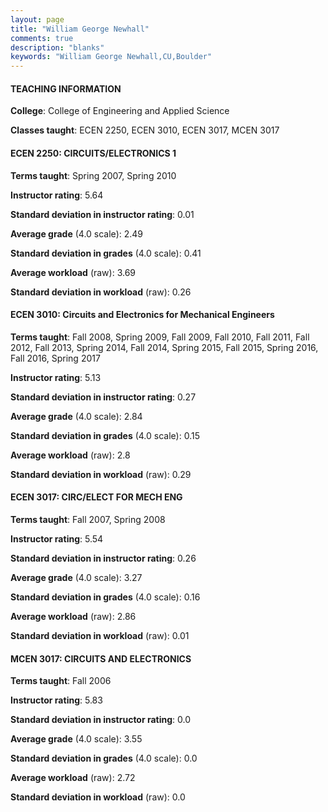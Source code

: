 ```yaml
---
layout: page
title: "William George Newhall" 
comments: true
description: "blanks"
keywords: "William George Newhall,CU,Boulder"
---
```

<head>
<script src="https://ajax.googleapis.com/ajax/libs/jquery/2.1.3/jquery.min.js"></script>
<script src="https://dl.dropboxusercontent.com/s/pc42nxpaw1ea4o9/highcharts.js?dl=0"></script>
<!-- <script src="../assets/js/highcharts.js"></script> -->
<style type="text/css">@font-face {
	font-family: "Bebas Neue";
	src: url(https://www.filehosting.org/file/details/544349/BebasNeue Regular.otf) format("opentype");
	}
	h1.Bebas { 
		font-family: "Bebas Neue", Verdana, Tahoma;
	}
</style>
</head>
	   
#### TEACHING INFORMATION

**College**: College of Engineering and Applied Science

**Classes taught**: ECEN 2250, ECEN 3010, ECEN 3017, MCEN 3017

#### ECEN 2250: CIRCUITS/ELECTRONICS 1

**Terms taught**: Spring 2007, Spring 2010

**Instructor rating**: 5.64

**Standard deviation in instructor rating**: 0.01

**Average grade** (4.0 scale): 2.49

**Standard deviation in grades** (4.0 scale): 0.41

**Average workload** (raw): 3.69

**Standard deviation in workload** (raw): 0.26

#### ECEN 3010: Circuits and Electronics for Mechanical Engineers

**Terms taught**: Fall 2008, Spring 2009, Fall 2009, Fall 2010, Fall 2011, Fall 2012, Fall 2013, Spring 2014, Fall 2014, Spring 2015, Fall 2015, Spring 2016, Fall 2016, Spring 2017

**Instructor rating**: 5.13

**Standard deviation in instructor rating**: 0.27

**Average grade** (4.0 scale): 2.84

**Standard deviation in grades** (4.0 scale): 0.15

**Average workload** (raw): 2.8

**Standard deviation in workload** (raw): 0.29

#### ECEN 3017: CIRC/ELECT FOR MECH ENG

**Terms taught**: Fall 2007, Spring 2008

**Instructor rating**: 5.54

**Standard deviation in instructor rating**: 0.26

**Average grade** (4.0 scale): 3.27

**Standard deviation in grades** (4.0 scale): 0.16

**Average workload** (raw): 2.86

**Standard deviation in workload** (raw): 0.01

#### MCEN 3017: CIRCUITS AND ELECTRONICS

**Terms taught**: Fall 2006

**Instructor rating**: 5.83

**Standard deviation in instructor rating**: 0.0

**Average grade** (4.0 scale): 3.55

**Standard deviation in grades** (4.0 scale): 0.0

**Average workload** (raw): 2.72

**Standard deviation in workload** (raw): 0.0

